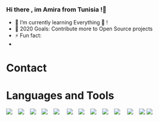 ### Hi there , im Amira from Tunisia !👋


<!-- **amira-haouet/amira-haouet** is a ✨ _special_ ✨ repository because its `README.md` (this file) appears on your GitHub profile.-->


- 🌱 I’m currently learning Everything 🤣 !
- 🥅 2020 Goals: Contribute more to Open Source projects
- ⚡ Fun fact: 
-
# Contact


# Languages and Tools 

<div>
  <img src="https://img.icons8.com/color/48/000000/android-studio--v2.png"/>&nbsp; &nbsp;
<img src="https://img.icons8.com/color/48/000000/visual-studio-code-2019.png"/>&nbsp; &nbsp;
<img src="https://img.icons8.com/color/48/000000/java-coffee-cup-logo--v1.png"/>&nbsp; &nbsp;
<img src="https://img.icons8.com/external-prettycons-flat-prettycons/47/000000/external-file-file-types-prettycons-flat-prettycons-2.png"/>&nbsp; &nbsp;
  <img src="https://img.icons8.com/color/48/000000/flutter.png"/> &nbsp; &nbsp;
<img src="https://img.icons8.com/color/48/000000/dart.png"/>&nbsp; &nbsp;
<img src="https://img.icons8.com/color/48/000000/firebase.png"/>&nbsp; &nbsp;
<img src="https://img.icons8.com/nolan/48/json.png"/>&nbsp; &nbsp;
  <img src="https://img.icons8.com/color/48/000000/git.png"/>&nbsp; &nbsp;
  <img src="https://img.icons8.com/color/48/000000/docker.png"/> &nbsp; &nbsp;
  <img src="https://img.icons8.com/color/48/000000/java-coffee-cup-logo--v2.png"/>&nbsp; &nbsp;
  <img src="https://img.icons8.com/color/48/000000/mongodb.png"/>
  <img src="https://img.icons8.com/color/48/000000/adobe-illustrator--v2.png"/>
</div>

[twitter]: https://twitter.com/codeSTACKr
[facebook]: https://youtube.com/codeSTACKr
[instagram]: https://instagram.com/codeSTACKr
[linkedin]: https://www.linkedin.com/in/amira-haouet/


